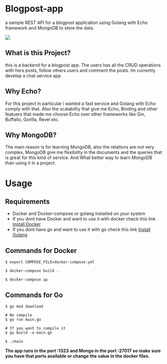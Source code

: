 # Blogpost-app
a sample REST API for a blogpost application using Golang with Echo framework
and MongoDB to store the data.

![](https://github.com/Haizza1/my_first_repo/blob/master/golang.png)

## What is this Project?
this is a backend for a blogpost app. The users has all the CRUD operations with hers posts,
follow others users and comment the posts. Im currently develop a chat service app

## Why Echo?
For this project in particular i wanted a fast service and Golang with Echo comply with that.
Also the scalability that give me Echo, Binding and other featuers that made me choose Echo over other 
frameworks like Gin, Buffallo, Gorilla, Revel etc. 

## Why MongoDB?
The main reason is for learning MongoDB, also the relations are not very complex, MongoDB give me
flexibility in the documents and the queries that is great for this kind of service. And What better
way to learn MongoDB than using it in a project.


# Usage

## Requirements 
* Docker and Docker-compose or golang installed on your system
* If you dont have Docker and want to use it with docker check this link [Install Docker](https://docs.docker.com/engine/install/)
* If you dont have go and want to use it with go check this link [Install Golang](https://golang.org/doc/install)

## Commands for Docker
```
$ export COMPOSE_FILE=docker-compose.yml

$ docker-compose build .

$ docker-compose up
```

## Commands for Go
```
$ go mod download

# No compile
$ go run main.go

# If you want to compile it
$ go build -o main.go

$ ./main
```
**The app runs in the port :1323 and Mongo in the port :27017 so make sure you have that ports available or change the value in the docker files.**



